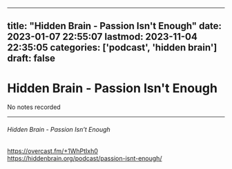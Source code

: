 
---
title: "Hidden Brain - Passion Isn't Enough"
date: 2023-01-07 22:55:07
lastmod: 2023-11-04 22:35:05
categories: ['podcast', 'hidden brain']
draft: false
---


# Hidden Brain - Passion Isn't Enough

No notes recorded

- - -
###### Hidden Brain - Passion Isn’t Enough

https://overcast.fm/+1WhPtIxh0  
https://hiddenbrain.org/podcast/passion-isnt-enough/

<!-- #public #podcast #hidden brain# -->

<!-- {BearID:2E5ACECB-2AD3-4C09-9BB4-625AF748E684-28016-00002D980805A71E} -->
